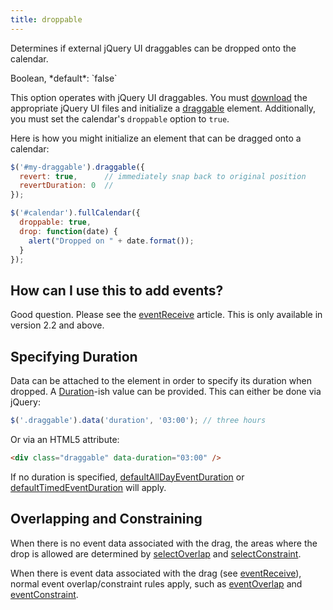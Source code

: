 ```yaml
---
title: droppable
---
```


Determines if external jQuery UI draggables can be dropped onto the calendar.

<div class='spec' markdown='1'>
Boolean, *default*: `false`
</div>

This option operates with jQuery UI draggables. You must [download](https://jqueryui.com/download) the appropriate jQuery UI files and initialize a [draggable](https://jqueryui.com/demos/draggable/) element. Additionally, you must set the calendar's `droppable` option to `true`.

Here is how you might initialize an element that can be dragged onto a calendar:

```js
$('#my-draggable').draggable({
  revert: true,      // immediately snap back to original position
  revertDuration: 0  //
});

$('#calendar').fullCalendar({
  droppable: true,
  drop: function(date) {
    alert("Dropped on " + date.format());
  }
});
```

## How can I use this to add events?

Good question. Please see the [eventReceive](eventReceive) article. This is only available in version 2.2 and above.


## Specifying Duration

Data can be attached to the element in order to specify its duration when dropped. A [Duration](moment-duration)-ish value can be provided. This can either be done via jQuery:

```js
$('.draggable').data('duration', '03:00'); // three hours
```

Or via an HTML5 attribute:

```html
<div class="draggable" data-duration="03:00" />
```

If no duration is specified, [defaultAllDayEventDuration](defaultAllDayEventDuration) or [defaultTimedEventDuration](defaultTimedEventDuration) will apply.


## Overlapping and Constraining

When there is no event data associated with the drag, the areas where the drop is allowed are determined by [selectOverlap](selectOverlap) and [selectConstraint](selectConstraint).

When there is event data associated with the drag (see [eventReceive](eventReceive)), normal event overlap/constraint rules apply, such as [eventOverlap](eventOverlap) and [eventConstraint](eventConstraint).
